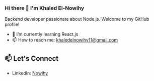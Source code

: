 ### Hi there 👋 I'm Khaled El-Nowihy 
Backend developer passionate about Node.js. Welcome to my GitHub profile!



- 🌱 I’m currently learning React.js
- 📫 How to reach me: khaledelnowihy11@gmail.com

## 📫 Let's Connect

- LinkedIn: [Nowihy]([https://www.linkedin.com/in/your-linkedin-profile](https://www.linkedin.com/in/khaled-elnowihy-ab6b92241/)https://www.linkedin.com/in/khaled-elnowihy-ab6b92241/)
